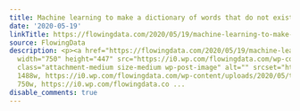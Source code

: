 ```yaml
---
title: Machine learning to make a dictionary of words that do not exist
date: '2020-05-19'
linkTitle: https://flowingdata.com/2020/05/19/machine-learning-to-make-a-dictionary-of-words-that-do-not-exist/
source: FlowingData
description: <p><a href="https://flowingdata.com/2020/05/19/machine-learning-to-make-a-dictionary-of-words-that-do-not-exist/"><img
  width="750" height="447" src="https://i0.wp.com/flowingdata.com/wp-content/uploads/2020/05/this-word-does-not-exist.png?fit=750%2C447&amp;ssl=1"
  class="attachment-medium size-medium wp-post-image" alt="" srcset="https://i0.wp.com/flowingdata.com/wp-content/uploads/2020/05/this-word-does-not-exist.png?w=1488&amp;ssl=1
  1488w, https://i0.wp.com/flowingdata.com/wp-content/uploads/2020/05/this-word-does-not-exist.png?resize=750%2C447&amp;ssl=1
  750w, https://i0.wp.com/flowingdata.co ...
disable_comments: true
---
```

<p><a href="https://flowingdata.com/2020/05/19/machine-learning-to-make-a-dictionary-of-words-that-do-not-exist/"><img width="750" height="447" src="https://i0.wp.com/flowingdata.com/wp-content/uploads/2020/05/this-word-does-not-exist.png?fit=750%2C447&amp;ssl=1" class="attachment-medium size-medium wp-post-image" alt="" srcset="https://i0.wp.com/flowingdata.com/wp-content/uploads/2020/05/this-word-does-not-exist.png?w=1488&amp;ssl=1 1488w, https://i0.wp.com/flowingdata.com/wp-content/uploads/2020/05/this-word-does-not-exist.png?resize=750%2C447&amp;ssl=1 750w, https://i0.wp.com/flowingdata.co ...